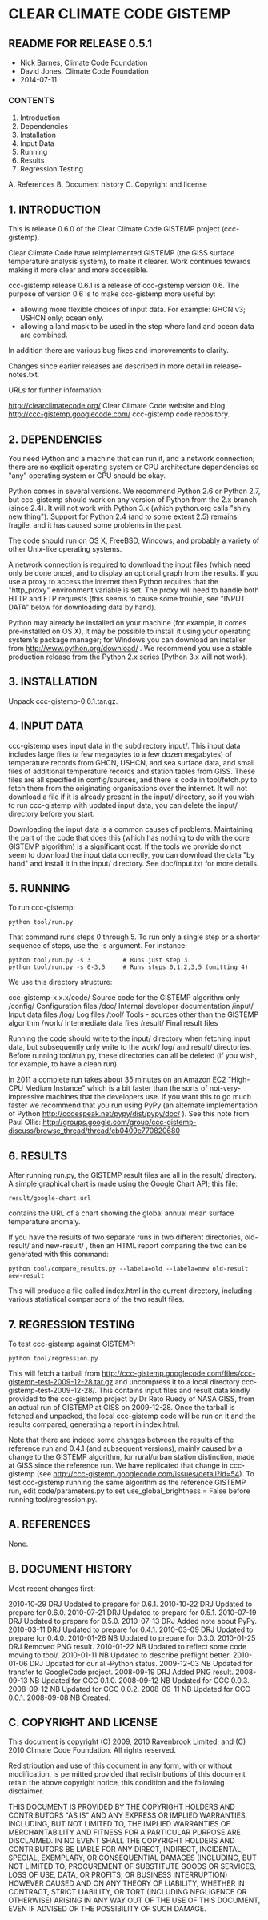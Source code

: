 CLEAR CLIMATE CODE GISTEMP
==========================

## README FOR RELEASE 0.5.1

- Nick Barnes, Climate Code Foundation
- David Jones, Climate Code Foundation
- 2014-07-11


### CONTENTS

  1. Introduction
  2. Dependencies
  3. Installation
  4. Input Data
  5. Running
  6. Results
  7. Regression Testing

  A. References
  B. Document history
  C. Copyright and license

## 1. INTRODUCTION

This is release 0.6.0 of the Clear Climate Code GISTEMP project
(ccc-gistemp).

Clear Climate Code have reimplemented GISTEMP (the GISS surface
temperature analysis system), to make it clearer.  Work continues
towards making it more clear and more accessible.

ccc-gistemp release 0.6.1 is a release of ccc-gistemp version 0.6.
The purpose of version 0.6 is to make ccc-gistemp more useful by:
  - allowing more flexible choices of input data.  For example: GHCN v3;
    USHCN only; ocean only.
  - allowing a land mask to be used in the step where land and ocean
    data are combined.

In addition there are various bug fixes and improvements to clarity.

Changes since earlier releases are described in more detail in
release-notes.txt.

URLs for further information:

http://clearclimatecode.org/ Clear Climate Code website and blog.
http://ccc-gistemp.googlecode.com/ ccc-gistemp code repository.


## 2. DEPENDENCIES

You need Python and a machine that can run it, and a network
connection; there are no explicit operating system or CPU architecture
dependencies so "any" operating system or CPU should be okay.

Python comes in several versions.  We recommend Python 2.6 or Python
2.7, but ccc-gistemp should work on any version of Python from the
2.x branch (since 2.4).  It will not work with Python 3.x (which
python.org calls "shiny new thing").  Support for Python 2.4 (and
to some extent 2.5) remains fragile, and it has caused some problems
in the past.

The code should run on OS X, FreeBSD, Windows, and probably a variety of
other Unix-like operating systems.

A network connection is required to download the input files (which
need only be done once), and to display an optional graph from the
results.  If you use a proxy to access the internet then Python requires
that the "http_proxy" environment variable is set.  The proxy will need
to handle both HTTP and FTP requests (this seems to cause some trouble,
see "INPUT DATA" below for downloading data by hand).

Python may already be installed on your machine (for example, it comes
pre-installed on OS X), it may be possible to install it using your
operating system's package manager; for Windows you can download an
installer from http://www.python.org/download/ .  We recommend you use a
stable production release from the Python 2.x series (Python 3.x will
not work).


## 3. INSTALLATION

Unpack ccc-gistemp-0.6.1.tar.gz.


## 4. INPUT DATA

ccc-gistemp uses input data in the subdirectory input/.  This input
data includes large files (a few megabytes to a few dozen megabytes)
of temperature records from GHCN, USHCN, and sea surface data, and
small files of additional temperature records and station tables from
GISS.  These files are all specified in config/sources, and there is
code in tool/fetch.py to fetch them from the originating organisations
over the internet.  It will not download a file if it is already
present in the input/ directory, so if you wish to run ccc-gistemp
with updated input data, you can delete the input/ directory before
you start.

Downloading the input data is a common causes of problems.  Maintaining
the part of the code that does this (which has nothing to do with the
core GISTEMP algorithm) is a significant cost.  If the tools
we provide do not seem to download the input data correctly, you can
download the data "by hand" and install it in the input/ directory.  See
doc/input.txt for more details.


## 5. RUNNING

To run ccc-gistemp:

    python tool/run.py

That command runs steps 0 through 5.  To run only a single step or a shorter
sequence of steps, use the -s argument.  For instance:

    python tool/run.py -s 3         # Runs just step 3
    python tool/run.py -s 0-3,5     # Runs steps 0,1,2,3,5 (omitting 4)

We use this directory structure:

ccc-gistemp-x.x.x/code/     Source code for the GISTEMP algorithm only
                 /config/   Configuration files
                 /doc/      Internal developer documentation
                 /input/    Input data files
                 /log/      Log files
                 /tool/     Tools - sources other than the GISTEMP algorithm
                 /work/     Intermediate data files
                 /result/   Final result files

Running the code should write to the input/ directory when fetching
input data, but subsequently only write to the work/ log/ and result/
directories.  Before running tool/run.py, these directories can all be
deleted (if you wish, for example, to have a clean run).

In 2011 a complete run takes about 35 minutes on an Amazon EC2 "High-CPU
Medium Instance" which is a bit faster than the sorts of not-very-impressive
machines that the developers use.  If you want this to go much
faster we recommend that you run using PyPy (an alternate implementation
of Python http://codespeak.net/pypy/dist/pypy/doc/ ).  See this note
from Paul Ollis:
http://groups.google.com/group/ccc-gistemp-discuss/browse_thread/thread/cb0409e770820680


## 6. RESULTS

After running run.py, the GISTEMP result files are all in the result/
directory.  A simple graphical chart is made using the Google Chart
API; this file:

    result/google-chart.url

contains the URL of a chart showing the global annual mean surface
temperature anomaly.

If you have the results of two separate runs in two different
directories, old-result/ and new-result/ , then an HTML report comparing
the two can be generated with this command:

    python tool/compare_results.py --labela=old --labela=new old-result new-result

This will produce a file called index.html in the current directory,
including various statistical comparisons of the two result files.


## 7. REGRESSION TESTING

To test ccc-gistemp against GISTEMP:

    python tool/regression.py

This will fetch a tarball from
http://ccc-gistemp.googlecode.com/files/ccc-gistemp-test-2009-12-28.tar.gz
and uncompress it to a local directory ccc-gistemp-test-2009-12-28/.
This contains input files and result data kindly provided to the
ccc-gistemp project by Dr Reto Ruedy of NASA GISS, from an actual run
of GISTEMP at GISS on 2009-12-28.  Once the tarball is fetched and
unpacked, the local ccc-gistemp code will be run on it and the results
compared, generating a report in index.html.

Note that there are indeed some changes between the results of the
reference run and 0.4.1 (and subsequent versions), mainly caused
by a change to the GISTEMP algorithm, for rural/urban station
distinction, made at GISS since the reference run.  We have replicated
that change in ccc-gistemp (see
http://ccc-gistemp.googlecode.com/issues/detail?id=54).  To test
ccc-gistemp running the same algorithm as the reference GISTEMP
run, edit code/parameters.py to set use_global_brightness = False
before running tool/regression.py.


## A. REFERENCES

None.


## B. DOCUMENT HISTORY

Most recent changes first:

2010-10-29 DRJ Updated to prepare for 0.6.1.
2010-10-22 DRJ Updated to prepare for 0.6.0.
2010-07-21 DRJ Updated to prepare for 0.5.1.
2010-07-19 DRJ Updated to prepare for 0.5.0.
2010-07-13 DRJ Added note about PyPy.
2010-03-11 DRJ Updated to prepare for 0.4.1.
2010-03-09 DRJ Updated to prepare for 0.4.0.
2010-01-26 NB  Updated to prepare for 0.3.0.
2010-01-25 DRJ Removed PNG result.
2010-01-22 NB  Updated to reflect some code moving to tool/.
2010-01-11 NB  Updated to describe preflight better.
2010-01-06 DRJ Updated for our all-Python status.
2009-12-03 NB  Updated for transfer to GoogleCode project.
2008-09-19 DRJ Added PNG result.
2008-09-13 NB  Updated for CCC 0.1.0.
2008-09-12 NB  Updated for CCC 0.0.3.
2008-09-12 NB  Updated for CCC 0.0.2.
2008-09-11 NB  Updated for CCC 0.0.1.
2008-09-08 NB  Created.


## C. COPYRIGHT AND LICENSE

This document is copyright (C) 2009, 2010 Ravenbrook Limited; and (C)
2010 Climate Code Foundation.  All rights reserved.

Redistribution and use of this document in any form, with or without
modification, is permitted provided that redistributions of this
document retain the above copyright notice, this condition and the
following disclaimer.

THIS DOCUMENT IS PROVIDED BY THE COPYRIGHT HOLDERS AND CONTRIBUTORS "AS
IS" AND ANY EXPRESS OR IMPLIED WARRANTIES, INCLUDING, BUT NOT LIMITED
TO, THE IMPLIED WARRANTIES OF MERCHANTABILITY AND FITNESS FOR A
PARTICULAR PURPOSE ARE DISCLAIMED. IN NO EVENT SHALL THE COPYRIGHT
HOLDERS AND CONTRIBUTORS BE LIABLE FOR ANY DIRECT, INDIRECT, INCIDENTAL,
SPECIAL, EXEMPLARY, OR CONSEQUENTIAL DAMAGES (INCLUDING, BUT NOT LIMITED
TO, PROCUREMENT OF SUBSTITUTE GOODS OR SERVICES; LOSS OF USE, DATA, OR
PROFITS; OR BUSINESS INTERRUPTION) HOWEVER CAUSED AND ON ANY THEORY OF
LIABILITY, WHETHER IN CONTRACT, STRICT LIABILITY, OR TORT (INCLUDING
NEGLIGENCE OR OTHERWISE) ARISING IN ANY WAY OUT OF THE USE OF THIS
DOCUMENT, EVEN IF ADVISED OF THE POSSIBILITY OF SUCH DAMAGE.

